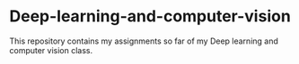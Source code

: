 # Deep-learning-and-computer-vision
This repository contains my assignments so far of my Deep learning and computer vision class.
